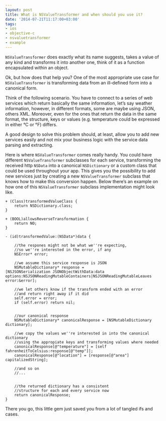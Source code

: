 ```yaml
---
layout: post
title: What is NSValueTransformer and when should you use it?
date: '2014-07-21T11:17:00+03:00'
tags:
- ios
- objective-c
- nsvaluetransformer
- example
---
```

`NSValueTransformer` does exactly what its name suggests, takes a value of any kind and transforms it into another one, think of it as a function encapsulated within an object.

Ok, but how does that help you? One of the most appropriate use case for `NSValueTransformer` is transforming data from an ill-defined form into a canonical form.

Think of the following scenario. You have to connect to a series of web services which return basically the same information, let’s say weather information, however, in different formats, some are maybe using JSON, others XML. Moreover, even for the ones that return the data in the same format, the structure, keys or values (e.g. temperature could be expressed in either °C or °F) differs.

A good design to solve this problem should, at least, allow you to add new services easily and not mix your business logic with the service data parsing and extracting.

Here is where `NSValueTransformer` comes really handy. You could have different `NSValueTransformer` subclasses for each service, transforming the received http `NSData` into a canonical `NSDictionary` or a custom class that could be used throughout your app. This gives you the possibility to add new services just by creating a new `NSValueTransformer` subclass that knows how to make this conversion happen. Below there’s an example on how one of this `NSValueTransformer` subclass implementation might look like.

```objc
+ (Class)transformedValueClass {
    return NSDictionary.class;
}

+ (BOOL)allowsReverseTransformation {
    return NO;
}

- (id)transformedValue:(NSData*)data {

    //the respones might not be what we''re expecting,
    //so we''re interested in the error, if any
    NSError* error;

    //we assume this service response is JSON
    NSMutableDictionary* response =
[NSJSONSerialization JSONObjectWithData:data
options:NSJSONReadingMutableContainers|NSJSONReadingMutableLeaves
error:&error];

    //we let others know if the transform ended with an error
    //and return right away if it did
    self.error = error;
    if (self.error) return nil;


    //our canonical response
    NSMutableDictionary* canonicalResponse = [NSMutableDictionary dictionary];

    //we copy the values we''re interested in into the canonical dictionary
    //using the appropiate keys and transforming values where needed
    canonicalResponse[@"temperature"] = [self fahrenheitToCelsius:response[@"temp"]];
    canonicalResponse[@"location"] = [response[@"area"] capitalizedString];

    //and so on
    //...


    //the returned dictionary has a consistent
    //structure for each and every service now
    return canonicalResponse;
}
```

There you go, this little gem just saved you from a lot of tangled ifs and cases.
